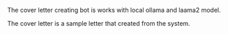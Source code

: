 The cover letter creating bot is works with local ollama and laama2 model.

The cover letter is a sample letter that created from the system.